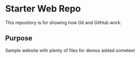 # Starter Web Repo

This repository is for showing how Git and GitHub work.

## Purpose

Sample website with plenty of files for demos
added sometext